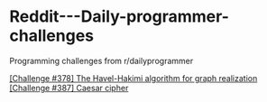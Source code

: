 # Reddit---Daily-programmer-challenges
Programming challenges from r/dailyprogrammer

[[Challenge #378] The Havel-Hakimi algorithm for graph realization](https://www.reddit.com/r/dailyprogrammer/comments/bqy1cf/20190520_challenge_378_easy_the_havelhakimi/)
[[Challenge #387] Caesar cipher](https://www.reddit.com/r/dailyprogrammer/comments/myx3wn/20210426_challenge_387_easy_caesar_cipher/)
